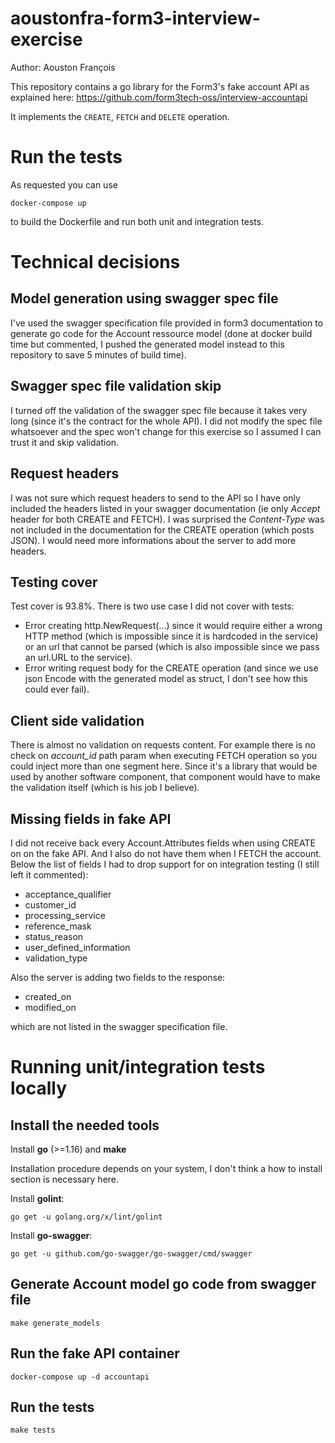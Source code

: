 # aoustonfra-form3-interview-exercise

Author:  Aouston François

This repository contains a go library for the Form3's fake account API as explained here:
https://github.com/form3tech-oss/interview-accountapi

 It implements the `CREATE`, `FETCH` and `DELETE` operation. 
 
# Run the tests

As requested you can use
```
docker-compose up
```
 to build the Dockerfile and run both unit and integration tests.

# Technical decisions

## Model generation using swagger spec file
I've used the swagger specification file provided in form3 documentation to generate go code for the Account ressource model (done at docker build time but commented, I pushed the generated model instead to this repository to save 5 minutes of build time).

## Swagger spec file validation skip
I turned off the validation of the swagger spec file because it takes very long (since it's the contract for the whole API). I did not modify the spec file whatsoever and the spec won't change for this exercise so I assumed I can trust it and skip validation.

## Request headers
I was not sure which request headers to send to the API so I have only included the headers listed in your swagger documentation (ie only *Accept* header for both CREATE and FETCH). I was surprised the *Content-Type* was not included in the documentation for the CREATE operation (which posts JSON). I would need more informations about the server to add more headers.

## Testing cover
Test cover is 93.8%. There is two use case I did not cover with tests:
* Error creating http.NewRequest(...) since it would require either a wrong HTTP method (which is impossible since it is hardcoded in the service) or an url that cannot be parsed (which is also impossible since we pass an url.URL to the service).
* Error writing request body for the CREATE operation (and since we use json Encode with the generated model as struct, I don't see how this could ever fail).

## Client side validation
There is almost no validation on requests content. For example there is no check on *account_id* path param when executing FETCH operation so you could inject more than one segment here. Since it's a library that would be used by another software component, that component would have to make the validation itself (which is his job I believe).

## Missing fields in fake API
I did not receive back every Account.Attributes fields when using CREATE on on the fake API. And I also do not have them when I FETCH the account. Below the list of fields I had to drop support for on integration testing (I still left it commented):
* acceptance_qualifier
* customer_id
* processing_service
* reference_mask
* status_reason
* user_defined_information
* validation_type
   
Also the server is adding two fields to the response:
* created_on
* modified_on

which are not listed in the swagger specification file.

# Running unit/integration tests locally

## Install the needed tools

Install **go** (>=1.16) and **make**
   
Installation procedure depends on your system, I don't think a how to install section is necessary here.

Install **golint**:
```
go get -u golang.org/x/lint/golint
```

Install **go-swagger**:
```
go get -u github.com/go-swagger/go-swagger/cmd/swagger
```

## Generate Account model go code from swagger file

```
make generate_models
```

## Run the fake API container

```
docker-compose up -d accountapi
```

## Run the tests

```
make tests
```
